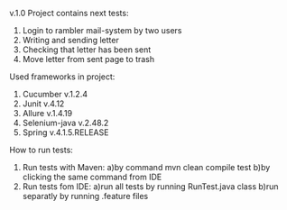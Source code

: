 v.1.0
Project contains next tests:
1. Login to rambler mail-system by two users
2. Writing and sending letter
3. Checking that letter has been sent
4. Move letter from sent page to trash

Used frameworks in project:
1. Cucumber v.1.2.4
2. Junit v.4.12
3. Allure v.1.4.19
4. Selenium-java v.2.48.2
5. Spring v.4.1.5.RELEASE

How to run tests:
1. Run tests with Maven:
    a)by command mvn clean compile test
    b)by clicking the same command from IDE
2. Run tests fom IDE:
    a)run all tests by running RunTest.java class
    b)run separatly by running .feature files